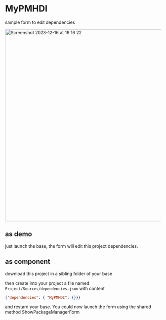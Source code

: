 # MyPMHDI

 sample form to edit dependencies

<img width="621" alt="Screenshot 2023-12-16 at 18 16 22" src="https://github.com/e-marchand/MyPMHDI/assets/129385512/63b38d2c-0ca0-4dc1-8143-1cc77345b5ec">


## as demo

just launch the base, the form will edit this project dependencies.


## as component

download this project in a sibling folder of your base

then create into your project a file named `Project/Sources/dependencies.json` with content

```json
{"dependencies": { "MyPMHDI": {}}}
```

and restard your base. You could now launch the form using the shared method ShowPackageManagerForm

